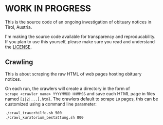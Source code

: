 # WORK IN PROGRESS

This is the source code of an ongoing investigation of obituary notices in Tirol, Austria.

I'm making the source code available for transparency and reproducability. If you plan to use this yourself, please make sure you read and understand the [LICENSE](LICENSE).

## Crawling

This is about scraping the raw HTML of web pages hosting obituary notices.

On each run, the crawlers will create a directory in the form of `scrape_<crawler_name>_YYYYMMDD_HHMMSS` and save each HTML page in files named `[1|2|...].html`. The crawlers default to scrape `10` pages, this can be customized using a command line parameter:

```bash
./crawl_trauerhilfe.sh 500
./crawl_kuratorium_bestattung.sh 800
```

